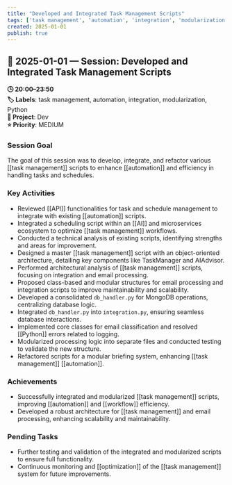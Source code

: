 ```yaml
---
title: "Developed and Integrated Task Management Scripts"
tags: ['task management', 'automation', 'integration', 'modularization', 'Python']
created: 2025-01-01
publish: true
---
```


## 📅 2025-01-01 — Session: Developed and Integrated Task Management Scripts

**🕒 20:00–23:50**  
**🏷️ Labels**: task management, automation, integration, modularization, Python  
**📂 Project**: Dev  
**⭐ Priority**: MEDIUM  


### Session Goal
The goal of this session was to develop, integrate, and refactor various [[task management]] scripts to enhance [[automation]] and efficiency in handling tasks and schedules.

### Key Activities
- Reviewed [[API]] functionalities for task and schedule management to integrate with existing [[automation]] scripts.
- Integrated a scheduling script within an [[AI]] and microservices ecosystem to optimize [[task management]] workflows.
- Conducted a technical analysis of existing scripts, identifying strengths and areas for improvement.
- Designed a master [[task management]] script with an object-oriented architecture, detailing key components like TaskManager and AIAdvisor.
- Performed architectural analysis of [[task management]] scripts, focusing on integration and email processing.
- Proposed class-based and modular structures for email processing and integration scripts to improve maintainability and scalability.
- Developed a consolidated `db_handler.py` for MongoDB operations, centralizing database logic.
- Integrated `db_handler.py` into `integration.py`, ensuring seamless database interactions.
- Implemented core classes for email classification and resolved [[Python]] errors related to logging.
- Modularized processing logic into separate files and conducted testing to validate the new structure.
- Refactored scripts for a modular briefing system, enhancing [[task management]] [[automation]].

### Achievements
- Successfully integrated and modularized [[task management]] scripts, improving [[automation]] and [[workflow]] efficiency.
- Developed a robust architecture for [[task management]] and email processing, enhancing scalability and maintainability.

### Pending Tasks
- Further testing and validation of the integrated and modularized scripts to ensure full functionality.
- Continuous monitoring and [[optimization]] of the [[task management]] system for future improvements.
